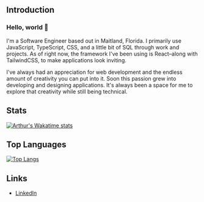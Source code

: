 ## Introduction

### Hello, world 👋

I'm a Software Engineer based out in Maitland, Florida. I primarily use JavaScript, TypeScript, CSS, and a little bit of SQL through work and projects. As of right now, the framework I've been using is React–along with TailwindCSS, to make applications look inviting.

I've always had an appreciation for web development and the endless amount of creativity you can put into it. Soon this passion grew into developing and designing applications. It's always been a space for me to explore that creativity while still being technical.

## Stats

[![Arthur's Wakatime stats](https://github-readme-stats.vercel.app/api/wakatime?username=arthurwhenry&theme=dark)](https://github.com/arthurwhenry/github-readme-stats)

## Top Languages

[![Top Langs](https://github-readme-stats.vercel.app/api/top-langs/?username=arthurwhenry&theme=dark)](https://github.com/arthurwhenry/github-readme-stats)

## Links

- [LinkedIn](https://www.linkedin.com/in/arthur-henry-0458a1104/)
